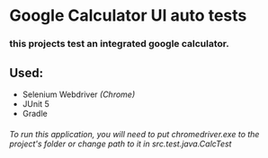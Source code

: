 # Google Calculator UI auto tests

### this projects test an integrated google calculator.

## Used:
* Selenium Webdriver *(Chrome)*
* JUnit 5
* Gradle

###### To run this application, you will need to put chromedriver.exe to the project's folder or change path to it in src.test.java.CalcTest